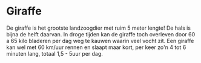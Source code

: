 # Giraffe

De giraffe is het grootste landzoogdier met ruim 5 meter lengte! De hals is
bijna de helft daarvan. In droge tijden kan de giraffe toch overleven door 60 a
65 kilo bladeren per dag weg te kauwen waarin veel vocht zit. Een giraffe kan
wel met 60 km/uur rennen en slaapt maar kort, per keer zo'n 4 tot 6 minuten
lang, totaal 1,5 - 5uur per dag.

